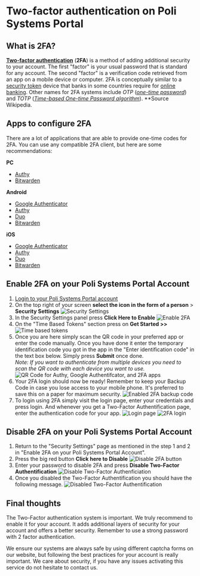 # Two-factor authentication on Poli Systems Portal

## What is 2FA?

**[Two-factor authentication](https://en.wikipedia.org/wiki/Two-factor_authentication "Two-factor authentication")** (**2FA**) is a method of adding additional security to your account. The first "factor" is your usual password that is standard for any account. The second "factor" is a verification code retrieved from an app on a mobile device or computer. 2FA is conceptually similar to a [security token](https://en.wikipedia.org/wiki/Security_token "Security token") device that banks in some countries require for [online banking](https://en.wikipedia.org/wiki/Online_banking "Online banking"). Other names for 2FA systems include _OTP_ (_[one-time password](https://en.wikipedia.org/wiki/One-time_password "One-time password")_) and _TOTP_ (_[Time-based One-time Password algorithm](https://en.wikipedia.org/wiki/Time-based_One-time_Password_algorithm "Time-based One-time Password algorithm")_).
**Source Wikipedia.
 

## Apps to configure 2FA

There are a lot of applications that are able to provide one-time codes for 2FA.
You can use any compatible 2FA client, but here are some recommendations: 

**PC**

-   [Authy](https://www.authy.com/)
-   [Bitwarden](https://bitwarden.com/)

**Android**

-   [Google Authenticator](https://play.google.com/store/apps/details?id=com.google.android.apps.authenticator2&hl=en)
-   [Authy](https://play.google.com/store/apps/details?id=com.authy.authy&hl=fr_CH&gl=US)
-   [Duo](https://play.google.com/store/apps/details?id=com.duosecurity.duomobile)
-   [Bitwarden](https://play.google.com/store/apps/details?id=com.x8bit.bitwarden&hl=fr_CH&gl=US)

**iOS**

-   [Google Authenticator](https://itunes.apple.com/us/app/google-authenticator/id388497605?mt=8)
-   [Authy](https://apps.apple.com/us/app/twilio-authy/id494168017)
-   [Duo](https://apps.apple.com/us/app/duo-mobile/id422663827)
-   [Bitwarden](https://apps.apple.com/us/app/bitwarden-password-manager/id1137397744)

## Enable 2FA on your Poli Systems Portal Account

1. [Login to your Poli Systems Portal account](https://portal.polisystems.ch/index.php?rp=/login)
2. On the top right of your screen **select the icon in the form of a person** > **Security Settings**
![Security Settings](https://i.imgur.com/fHqWGYB.png)
3. In the Security Settings panel press **Click Here to Enable**
![Enable 2FA](https://i.imgur.com/hxMww76.png)
4. On the "Time Based Tokens" section press on **Get Started >>** 
![Time based tokens](https://i.imgur.com/q4QBAOJ.png)
5. Once  you  are here simply scan  the  QR  code  in  your  preferred  app  or  enter  the  code  manually.  Once  you  have  done  it  enter  the  temporary  identification  code  you  got  in  the  app  in  the  "Enter  identification  code"  in  the  text  box  below.  Simply  press  **Submit**  once  done.  
*Note:  If  you  want  to  authenticate  from  multiple  devices  you  need  to  scan  the  QR  code  with  each  device  you  want  to  use.*
![QR Code for Authy, Google Authentifcator, and 2FA apps](https://i.imgur.com/UNTkSdE.png)
7. Your 2FA login should now be ready! Remember to keep your Backup Code in case you lose access to your mobile phone. It's preferred to save this on a paper for maximum security. 
![Enabled 2FA backup code](https://i.imgur.com/4cCEPDI.png)
8. To login using 2FA simply visit the login page, enter your credentials and press login. And whenever you get a Two-Factor Authentification page, enter the authentication code for your app.
![Login page](https://i.imgur.com/G7r0dyf.png)
![2FA login](https://i.imgur.com/4xSgLZa.png)


## Disable 2FA on your Poli Systems Portal Account

1. Return to the "Security Settings" page as mentioned in the step 1 and 2 in "Enable 2FA on your Poli Systems Portal Account".
2. Press the big red button **Click here to Disable**
![Disable 2FA button](https://i.imgur.com/bCZUnn2.png)
3. Enter your password to disable 2FA and press **Disable Two-Factor Authentification**
![Disable Two-Factor Authenficiation](https://i.imgur.com/5ZaMOld.png)
4. Once you disabled the Two-Factor Authentification you should have the following message.
![Disabled Two-Factor Authentification](https://i.imgur.com/Pi9ke52.png)

## Final thoughts

The Two-Factor authentication system is important. We truly recommend to enable it for your account. 
It adds additional layers of security for your account and offers a better security.
Remember to use a strong password with 2 factor authentication.

We ensure our systems are always safe by using different captcha forms on our website, but following the best practices for your account is really important. We care about security, if you have any issues activating this service do not hesitate to contact us.
